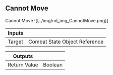 ## Cannot Move
Cannot Move
![[../img/nd_img_CannotMove.png]]

|Inputs||
|--|--|
| Target | Combat State Object Reference |

|Outputs||
|--|--|
| Return Value | Boolean |
